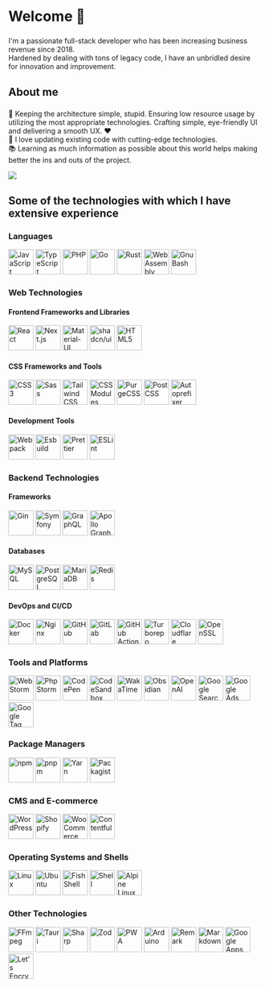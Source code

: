 <h1 align="left">Welcome 👋</h1>

###

<p align="left">I'm a passionate full-stack developer who has been increasing business revenue since 2018. <br/>Hardened by dealing with tons of legacy code, I have an unbridled desire for innovation and improvement.</p>

###

<h2 align="left">About me</h2>

###

<p align="left">🎯 Keeping the architecture simple, stupid. Ensuring low resource usage by utilizing the most appropriate technologies. Crafting simple, eye-friendly UI and delivering a smooth UX. ❤️<br>🎲 I love updating existing code with cutting-edge technologies.<br>📚  Learning as much information as possible about this world helps making better the ins and outs of the project.</p>

<picture>
   <source srcset="https://github-readme-stats.vercel.app/api?username=l-you&show_icons=true&hide=stars&show=reviews,discussions_started,discussions_answered,prs_merged,prs_merged_percentage&include_all_commits=true" media="(prefers-color-scheme: light)">
  <img src="https://github-readme-stats.vercel.app/api?username=l-you&show_icons=true&hide=stars&show=reviews,discussions_started,discussions_answered,prs_merged,prs_merged_percentage&include_all_commits=true&theme=dark" />

</picture>

###

<h2 align="left">Some of the technologies with which I have extensive experience</h2>

###

<div>
  <h3>Languages</h3>
  <div>
    <picture>
      <source srcset="https://cdn.simpleicons.org/javascript/dark" media="(prefers-color-scheme: light)">
      <source srcset="https://cdn.simpleicons.org/javascript/white" media="(prefers-color-scheme: dark)">
      <img height="50" width="50" src="https://cdn.simpleicons.org/javascript/dark" alt="JavaScript" title="JavaScript">
    </picture>
    <picture>
      <source srcset="https://cdn.simpleicons.org/typescript/dark" media="(prefers-color-scheme: light)">
      <source srcset="https://cdn.simpleicons.org/typescript/white" media="(prefers-color-scheme: dark)">
      <img height="50" width="50" src="https://cdn.simpleicons.org/typescript/dark" alt="TypeScript" title="TypeScript">
    </picture>
    <picture>
      <source srcset="https://cdn.simpleicons.org/php/dark" media="(prefers-color-scheme: light)">
      <source srcset="https://cdn.simpleicons.org/php/white" media="(prefers-color-scheme: dark)">
      <img height="50" width="50" src="https://cdn.simpleicons.org/php/dark" alt="PHP" title="PHP">
    </picture>
    <picture>
      <source srcset="https://cdn.simpleicons.org/go/dark" media="(prefers-color-scheme: light)">
      <source srcset="https://cdn.simpleicons.org/go/white" media="(prefers-color-scheme: dark)">
      <img height="50" width="50" src="https://cdn.simpleicons.org/go/dark" alt="Go" title="Go">
    </picture>
    <picture>
      <source srcset="https://cdn.simpleicons.org/rust/dark" media="(prefers-color-scheme: light)">
      <source srcset="https://cdn.simpleicons.org/rust/white" media="(prefers-color-scheme: dark)">
      <img height="50" width="50" src="https://cdn.simpleicons.org/rust/dark" alt="Rust" title="Rust">
    </picture>
    <picture>
      <source srcset="https://cdn.simpleicons.org/webassembly/dark" media="(prefers-color-scheme: light)">
      <source srcset="https://cdn.simpleicons.org/webassembly/white" media="(prefers-color-scheme: dark)">
      <img height="50" width="50" src="https://cdn.simpleicons.org/webassembly/dark" alt="WebAssembly" title="WebAssembly">
    </picture>
    <picture>
      <source srcset="https://cdn.simpleicons.org/gnubash/dark" media="(prefers-color-scheme: light)">
      <source srcset="https://cdn.simpleicons.org/gnubash/white" media="(prefers-color-scheme: dark)">
      <img height="50" width="50" src="https://cdn.simpleicons.org/gnubash/dark" alt="Gnu Bash" title="Gnu Bash">
    </picture>
  </div>
</div>
<div>
  <h3>Web Technologies</h3>
  <div>
    <h4>Frontend Frameworks and Libraries</h4>
    <div>
      <picture>
        <source srcset="https://cdn.simpleicons.org/react/dark" media="(prefers-color-scheme: light)">
        <source srcset="https://cdn.simpleicons.org/react/white" media="(prefers-color-scheme: dark)">
        <img height="50" width="50" src="https://cdn.simpleicons.org/react/dark" alt="React" title="React">
      </picture>
      <picture>
        <source srcset="https://cdn.simpleicons.org/nextdotjs/dark" media="(prefers-color-scheme: light)">
        <source srcset="https://cdn.simpleicons.org/nextdotjs/white" media="(prefers-color-scheme: dark)">
        <img height="50" width="50" src="https://cdn.simpleicons.org/nextdotjs/dark" alt="Next.js" title="Next.js">
      </picture>
      <picture>
        <source srcset="https://cdn.simpleicons.org/mui/dark" media="(prefers-color-scheme: light)">
        <source srcset="https://cdn.simpleicons.org/mui/white" media="(prefers-color-scheme: dark)">
        <img height="50" width="50" src="https://cdn.simpleicons.org/mui/dark" alt="Material-UI" title="Material-UI">
      </picture>
      <picture>
        <source srcset="https://cdn.simpleicons.org/shadcnui/dark" media="(prefers-color-scheme: light)">
        <source srcset="https://cdn.simpleicons.org/shadcnui/white" media="(prefers-color-scheme: dark)">
        <img height="50" width="50" src="https://cdn.simpleicons.org/shadcnui/dark" alt="shadcn/ui" title="shadcn/ui">
      </picture>
        <picture>
      <source srcset="https://cdn.simpleicons.org/html5/dark" media="(prefers-color-scheme: light)">
      <source srcset="https://cdn.simpleicons.org/html5/white" media="(prefers-color-scheme: dark)">
      <img height="50" width="50" src="https://cdn.simpleicons.org/html5/dark" alt="HTML5" title="HTML5">
    </picture>
    </div>
  </div>
  <div>
    <h4>CSS Frameworks and Tools</h4>
    <div>
      <picture>
        <source srcset="https://cdn.simpleicons.org/css3/dark" media="(prefers-color-scheme: light)">
        <source srcset="https://cdn.simpleicons.org/css3/white" media="(prefers-color-scheme: dark)">
        <img height="50" width="50" src="https://cdn.simpleicons.org/css3/dark" alt="CSS3" title="CSS3">
      </picture>
      <picture>
        <source srcset="https://cdn.simpleicons.org/sass/dark" media="(prefers-color-scheme: light)">
        <source srcset="https://cdn.simpleicons.org/sass/white" media="(prefers-color-scheme: dark)">
        <img height="50" width="50" src="https://cdn.simpleicons.org/sass/dark" alt="Sass" title="Sass">
      </picture>
      <picture>
        <source srcset="https://cdn.simpleicons.org/tailwindcss/dark" media="(prefers-color-scheme: light)">
        <source srcset="https://cdn.simpleicons.org/tailwindcss/white" media="(prefers-color-scheme: dark)">
        <img height="50" width="50" src="https://cdn.simpleicons.org/tailwindcss/dark" alt="Tailwind CSS" title="Tailwind CSS">
      </picture>
      <picture>
        <source srcset="https://cdn.simpleicons.org/cssmodules/dark" media="(prefers-color-scheme: light)">
        <source srcset="https://cdn.simpleicons.org/cssmodules/white" media="(prefers-color-scheme: dark)">
        <img height="50" width="50" src="https://cdn.simpleicons.org/cssmodules/dark" alt="CSS Modules" title="CSS Modules">
      </picture>
      <picture>
        <source srcset="https://cdn.simpleicons.org/purgecss/dark" media="(prefers-color-scheme: light)">
        <source srcset="https://cdn.simpleicons.org/purgecss/white" media="(prefers-color-scheme: dark)">
        <img height="50" width="50" src="https://cdn.simpleicons.org/purgecss/dark" alt="PurgeCSS" title="PurgeCSS">
      </picture>
      <picture>
        <source srcset="https://cdn.simpleicons.org/postcss/dark" media="(prefers-color-scheme: light)">
        <source srcset="https://cdn.simpleicons.org/postcss/white" media="(prefers-color-scheme: dark)">
        <img height="50" width="50" src="https://cdn.simpleicons.org/postcss/dark" alt="PostCSS" title="PostCSS">
      </picture>
      <picture>
        <source srcset="https://cdn.simpleicons.org/autoprefixer/dark" media="(prefers-color-scheme: light)">
        <source srcset="https://cdn.simpleicons.org/autoprefixer/white" media="(prefers-color-scheme: dark)">
        <img height="50" width="50" src="https://cdn.simpleicons.org/autoprefixer/dark" alt="Autoprefixer" title="Autoprefixer">
      </picture>
    </div>
  </div>
  <div>
    <h4>Development Tools</h4>
    <div>
      <picture>
        <source srcset="https://cdn.simpleicons.org/webpack/dark" media="(prefers-color-scheme: light)">
        <source srcset="https://cdn.simpleicons.org/webpack/white" media="(prefers-color-scheme: dark)">
        <img height="50" width="50" src="https://cdn.simpleicons.org/webpack/dark" alt="Webpack" title="Webpack">
      </picture>
      <picture>
        <source srcset="https://cdn.simpleicons.org/esbuild/dark" media="(prefers-color-scheme: light)">
        <source srcset="https://cdn.simpleicons.org/esbuild/white" media="(prefers-color-scheme: dark)">
        <img height="50" width="50" src="https://cdn.simpleicons.org/esbuild/dark" alt="Esbuild" title="Esbuild">
      </picture>
      <picture>
        <source srcset="https://cdn.simpleicons.org/prettier/dark" media="(prefers-color-scheme: light)">
        <source srcset="https://cdn.simpleicons.org/prettier/white" media="(prefers-color-scheme: dark)">
        <img height="50" width="50" src="https://cdn.simpleicons.org/prettier/dark" alt="Prettier" title="Prettier">
      </picture>
      <picture>
        <source srcset="https://cdn.simpleicons.org/eslint/dark" media="(prefers-color-scheme: light)">
        <source srcset="https://cdn.simpleicons.org/eslint/white" media="(prefers-color-scheme: dark)">
        <img height="50" width="50" src="https://cdn.simpleicons.org/eslint/dark" alt="ESLint" title="ESLint">
      </picture>
    </div>
  </div>
</div>
<div>
  <h3>Backend Technologies</h3>
  <div>
    <h4>Frameworks</h4>
    <div>
      <picture>
        <source srcset="https://cdn.simpleicons.org/gin/dark" media="(prefers-color-scheme: light)">
        <source srcset="https://cdn.simpleicons.org/gin/white" media="(prefers-color-scheme: dark)">
        <img height="50" width="50" src="https://cdn.simpleicons.org/gin/dark" alt="Gin" title="Gin">
      </picture>
      <picture>
        <source srcset="https://cdn.simpleicons.org/symfony/dark" media="(prefers-color-scheme: light)">
        <source srcset="https://cdn.simpleicons.org/symfony/white" media="(prefers-color-scheme: dark)">
        <img height="50" width="50" src="https://cdn.simpleicons.org/symfony/dark" alt="Symfony" title="Symfony">
      </picture>
      <picture>
        <source srcset="https://cdn.simpleicons.org/graphql/dark" media="(prefers-color-scheme: light)">
        <source srcset="https://cdn.simpleicons.org/graphql/white" media="(prefers-color-scheme: dark)">
        <img height="50" width="50" src="https://cdn.simpleicons.org/graphql/dark" alt="GraphQL" title="GraphQL">
      </picture>
      <picture>
        <source srcset="https://cdn.simpleicons.org/apollographql/dark" media="(prefers-color-scheme: light)">
        <source srcset="https://cdn.simpleicons.org/apollographql/white" media="(prefers-color-scheme: dark)">
        <img height="50" width="50" src="https://cdn.simpleicons.org/apollographql/dark" alt="Apollo GraphQL" title="Apollo GraphQL">
      </picture>
    </div>
  </div>
  <div>
    <h4>Databases</h4>
    <div>
      <picture>
        <source srcset="https://cdn.simpleicons.org/mysql/dark" media="(prefers-color-scheme: light)">
        <source srcset="https://cdn.simpleicons.org/mysql/white" media="(prefers-color-scheme: dark)">
        <img height="50" width="50" src="https://cdn.simpleicons.org/mysql/dark" alt="MySQL" title="MySQL">
      </picture>
      <picture>
        <source srcset="https://cdn.simpleicons.org/postgresql/dark" media="(prefers-color-scheme: light)">
        <source srcset="https://cdn.simpleicons.org/postgresql/white" media="(prefers-color-scheme: dark)">
        <img height="50" width="50" src="https://cdn.simpleicons.org/postgresql/dark" alt="PostgreSQL" title="PostgreSQL">
      </picture>
      <picture>
        <source srcset="https://cdn.simpleicons.org/mariadb/dark" media="(prefers-color-scheme: light)">
        <source srcset="https://cdn.simpleicons.org/mariadb/white" media="(prefers-color-scheme: dark)">
        <img height="50" width="50" src="https://cdn.simpleicons.org/mariadb/dark" alt="MariaDB" title="MariaDB">
      </picture>
      <picture>
        <source srcset="https://cdn.simpleicons.org/redis/dark" media="(prefers-color-scheme: light)">
        <source srcset="https://cdn.simpleicons.org/redis/white" media="(prefers-color-scheme: dark)">
        <img height="50" width="50" src="https://cdn.simpleicons.org/redis/dark" alt="Redis" title="Redis">
      </picture>
    </div>
  </div>
  <div>
    <h4>DevOps and CI/CD</h4>
    <div>
      <picture>
        <source srcset="https://cdn.simpleicons.org/docker/dark" media="(prefers-color-scheme: light)">
        <source srcset="https://cdn.simpleicons.org/docker/white" media="(prefers-color-scheme: dark)">
        <img height="50" width="50" src="https://cdn.simpleicons.org/docker/dark" alt="Docker" title="Docker">
      </picture>
      <picture>
        <source srcset="https://cdn.simpleicons.org/nginx/dark" media="(prefers-color-scheme: light)">
        <source srcset="https://cdn.simpleicons.org/nginx/white" media="(prefers-color-scheme: dark)">
        <img height="50" width="50" src="https://cdn.simpleicons.org/nginx/dark" alt="Nginx" title="Nginx">
      </picture>
      <picture>
        <source srcset="https://cdn.simpleicons.org/github/dark" media="(prefers-color-scheme: light)">
        <source srcset="https://cdn.simpleicons.org/github/white" media="(prefers-color-scheme: dark)">
        <img height="50" width="50" src="https://cdn.simpleicons.org/github/dark" alt="GitHub" title="GitHub">
      </picture>
      <picture>
        <source srcset="https://cdn.simpleicons.org/gitlab/dark" media="(prefers-color-scheme: light)">
        <source srcset="https://cdn.simpleicons.org/gitlab/white" media="(prefers-color-scheme: dark)">
        <img height="50" width="50" src="https://cdn.simpleicons.org/gitlab/dark" alt="GitLab" title="GitLab">
      </picture>
      <picture>
        <source srcset="https://cdn.simpleicons.org/githubactions/dark" media="(prefers-color-scheme: light)">
        <source srcset="https://cdn.simpleicons.org/githubactions/white" media="(prefers-color-scheme: dark)">
        <img height="50" width="50" src="https://cdn.simpleicons.org/githubactions/dark" alt="GitHub Actions" title="GitHub Actions">
      </picture>
      <picture>
        <source srcset="https://cdn.simpleicons.org/turborepo/dark" media="(prefers-color-scheme: light)">
        <source srcset="https://cdn.simpleicons.org/turborepo/white" media="(prefers-color-scheme: dark)">
        <img height="50" width="50" src="https://cdn.simpleicons.org/turborepo/dark" alt="Turborepo" title="Turborepo">
      </picture>
      <picture>
        <source srcset="https://cdn.simpleicons.org/cloudflare/dark" media="(prefers-color-scheme: light)">
        <source srcset="https://cdn.simpleicons.org/cloudflare/white" media="(prefers-color-scheme: dark)">
        <img height="50" width="50" src="https://cdn.simpleicons.org/cloudflare/dark" alt="Cloudflare" title="Cloudflare">
      </picture>
      <picture>
        <source srcset="https://cdn.simpleicons.org/openssl/dark" media="(prefers-color-scheme: light)">
        <source srcset="https://cdn.simpleicons.org/openssl/white" media="(prefers-color-scheme: dark)">
        <img height="50" width="50" src="https://cdn.simpleicons.org/openssl/dark" alt="OpenSSL" title="OpenSSL">
      </picture>
    </div>
  </div>
</div>
<div>
  <h3>Tools and Platforms</h3>
  <div>
    <picture>
      <source srcset="https://cdn.simpleicons.org/webstorm/dark" media="(prefers-color-scheme: light)">
      <source srcset="https://cdn.simpleicons.org/webstorm/white" media="(prefers-color-scheme: dark)">
      <img height="50" width="50" src="https://cdn.simpleicons.org/webstorm/dark" alt="WebStorm" title="WebStorm">
    </picture>
    <picture>
      <source srcset="https://cdn.simpleicons.org/phpstorm/dark" media="(prefers-color-scheme: light)">
      <source srcset="https://cdn.simpleicons.org/phpstorm/white" media="(prefers-color-scheme: dark)">
      <img height="50" width="50" src="https://cdn.simpleicons.org/phpstorm/dark" alt="PhpStorm" title="PhpStorm">
    </picture>
    <picture>
      <source srcset="https://cdn.simpleicons.org/codepen/dark" media="(prefers-color-scheme: light)">
      <source srcset="https://cdn.simpleicons.org/codepen/white" media="(prefers-color-scheme: dark)">
      <img height="50" width="50" src="https://cdn.simpleicons.org/codepen/dark" alt="CodePen" title="CodePen">
    </picture>
    <picture>
      <source srcset="https://cdn.simpleicons.org/codesandbox/dark" media="(prefers-color-scheme: light)">
      <source srcset="https://cdn.simpleicons.org/codesandbox/white" media="(prefers-color-scheme: dark)">
      <img height="50" width="50" src="https://cdn.simpleicons.org/codesandbox/dark" alt="CodeSandbox" title="CodeSandbox">
    </picture>
    <picture>
      <source srcset="https://cdn.simpleicons.org/wakatime/dark" media="(prefers-color-scheme: light)">
      <source srcset="https://cdn.simpleicons.org/wakatime/white" media="(prefers-color-scheme: dark)">
      <img height="50" width="50" src="https://cdn.simpleicons.org/wakatime/dark" alt="WakaTime" title="WakaTime">
    </picture>
    <picture>
      <source srcset="https://cdn.simpleicons.org/obsidian/dark" media="(prefers-color-scheme: light)">
      <source srcset="https://cdn.simpleicons.org/obsidian/white" media="(prefers-color-scheme: dark)">
      <img height="50" width="50" src="https://cdn.simpleicons.org/obsidian/dark" alt="Obsidian" title="Obsidian">
    </picture>
    <picture>
      <source srcset="https://cdn.simpleicons.org/openai/dark" media="(prefers-color-scheme: light)">
      <source srcset="https://cdn.simpleicons.org/openai/white" media="(prefers-color-scheme: dark)">
      <img height="50" width="50" src="https://cdn.simpleicons.org/openai/dark" alt="OpenAI" title="OpenAI">
    </picture>
    <picture>
      <source srcset="https://cdn.simpleicons.org/googlesearchconsole/dark" media="(prefers-color-scheme: light)">
      <source srcset="https://cdn.simpleicons.org/googlesearchconsole/white" media="(prefers-color-scheme: dark)">
      <img height="50" width="50" src="https://cdn.simpleicons.org/googlesearchconsole/dark" alt="Google Search Console" title="Google Search Console">
    </picture>
    <picture>
      <source srcset="https://cdn.simpleicons.org/googleads/dark" media="(prefers-color-scheme: light)">
      <source srcset="https://cdn.simpleicons.org/googleads/white" media="(prefers-color-scheme: dark)">
      <img height="50" width="50" src="https://cdn.simpleicons.org/googleads/dark" alt="Google Ads" title="Google Ads">
    </picture>
    <picture>
      <source srcset="https://cdn.simpleicons.org/googletagmanager/dark" media="(prefers-color-scheme: light)">
      <source srcset="https://cdn.simpleicons.org/googletagmanager/white" media="(prefers-color-scheme: dark)">
      <img height="50" width="50" src="https://cdn.simpleicons.org/googletagmanager/dark" alt="Google Tag Manager" title="Google Tag Manager">
    </picture>
  </div>
</div>
<div>
  <h3>Package Managers</h3>
  <div>
    <picture>
      <source srcset="https://cdn.simpleicons.org/npm/dark" media="(prefers-color-scheme: light)">
      <source srcset="https://cdn.simpleicons.org/npm/white" media="(prefers-color-scheme: dark)">
      <img height="50" width="50" src="https://cdn.simpleicons.org/npm/dark" alt="npm" title="npm">
    </picture>
    <picture>
      <source srcset="https://cdn.simpleicons.org/pnpm/dark" media="(prefers-color-scheme: light)">
      <source srcset="https://cdn.simpleicons.org/pnpm/white" media="(prefers-color-scheme: dark)">
      <img height="50" width="50" src="https://cdn.simpleicons.org/pnpm/dark" alt="pnpm" title="pnpm">
    </picture>
    <picture>
      <source srcset="https://cdn.simpleicons.org/yarn/dark" media="(prefers-color-scheme: light)">
      <source srcset="https://cdn.simpleicons.org/yarn/white" media="(prefers-color-scheme: dark)">
      <img height="50" width="50" src="https://cdn.simpleicons.org/yarn/dark" alt="Yarn" title="Yarn">
    </picture>
    <picture>
      <source srcset="https://cdn.simpleicons.org/packagist/dark" media="(prefers-color-scheme: light)">
      <source srcset="https://cdn.simpleicons.org/packagist/white" media="(prefers-color-scheme: dark)">
      <img height="50" width="50" src="https://cdn.simpleicons.org/packagist/dark" alt="Packagist" title="Packagist">
    </picture>
  </div>
</div>
<div>
  <h3>CMS and E-commerce</h3>
  <div>
    <picture>
      <source srcset="https://cdn.simpleicons.org/wordpress/dark" media="(prefers-color-scheme: light)">
      <source srcset="https://cdn.simpleicons.org/wordpress/white" media="(prefers-color-scheme: dark)">
      <img height="50" width="50" src="https://cdn.simpleicons.org/wordpress/dark" alt="WordPress" title="WordPress">
    </picture>
    <picture>
      <source srcset="https://cdn.simpleicons.org/shopify/dark" media="(prefers-color-scheme: light)">
      <source srcset="https://cdn.simpleicons.org/shopify/white" media="(prefers-color-scheme: dark)">
      <img height="50" width="50" src="https://cdn.simpleicons.org/shopify/dark" alt="Shopify" title="Shopify">
    </picture>
    <picture>
      <source srcset="https://cdn.simpleicons.org/woocommerce/dark" media="(prefers-color-scheme: light)">
      <source srcset="https://cdn.simpleicons.org/woocommerce/white" media="(prefers-color-scheme: dark)">
      <img height="50" width="50" src="https://cdn.simpleicons.org/woocommerce/dark" alt="WooCommerce" title="WooCommerce">
    </picture>
    <picture>
      <source srcset="https://cdn.simpleicons.org/contentful/dark" media="(prefers-color-scheme: light)">
      <source srcset="https://cdn.simpleicons.org/contentful/white" media="(prefers-color-scheme: dark)">
      <img height="50" width="50" src="https://cdn.simpleicons.org/contentful/dark" alt="Contentful" title="Contentful">
    </picture>
  </div>
</div>
<div>
  <h3>Operating Systems and Shells</h3>
  <div>
    <picture>
      <source srcset="https://cdn.simpleicons.org/linux/dark" media="(prefers-color-scheme: light)">
      <source srcset="https://cdn.simpleicons.org/linux/white" media="(prefers-color-scheme: dark)">
      <img height="50" width="50" src="https://cdn.simpleicons.org/linux/dark" alt="Linux" title="Linux">
    </picture>
    <picture>
      <source srcset="https://cdn.simpleicons.org/ubuntu/dark" media="(prefers-color-scheme: light)">
      <source srcset="https://cdn.simpleicons.org/ubuntu/white" media="(prefers-color-scheme: dark)">
      <img height="50" width="50" src="https://cdn.simpleicons.org/ubuntu/dark" alt="Ubuntu" title="Ubuntu">
    </picture>
    <picture>
      <source srcset="https://cdn.simpleicons.org/fishshell/dark" media="(prefers-color-scheme: light)">
      <source srcset="https://cdn.simpleicons.org/fishshell/white" media="(prefers-color-scheme: dark)">
      <img height="50" width="50" src="https://cdn.simpleicons.org/fishshell/dark" alt="Fish Shell" title="Fish Shell">
    </picture>
    <picture>
      <source srcset="https://cdn.simpleicons.org/shell/dark" media="(prefers-color-scheme: light)">
      <source srcset="https://cdn.simpleicons.org/shell/white" media="(prefers-color-scheme: dark)">
      <img height="50" width="50" src="https://cdn.simpleicons.org/shell/dark" alt="Shell" title="Shell">
    </picture>
    <picture>
      <source srcset="https://cdn.simpleicons.org/alpinelinux/dark" media="(prefers-color-scheme: light)">
        <source srcset="https://cdn.simpleicons.org/alpinelinux/white" media="(prefers-color-scheme: dark)">
        <img height="50" width="50" src="https://cdn.simpleicons.org/alpinelinux/dark" alt="Alpine Linux" title="Alpine Linux">
      </picture>
  </div>
</div>
<div>
  <h3>Other Technologies</h3>
  <div>
    <picture>
      <source srcset="https://cdn.simpleicons.org/ffmpeg/dark" media="(prefers-color-scheme: light)">
      <source srcset="https://cdn.simpleicons.org/ffmpeg/white" media="(prefers-color-scheme: dark)">
      <img height="50" width="50" src="https://cdn.simpleicons.org/ffmpeg/dark" alt="FFmpeg" title="FFmpeg">
    </picture>
    <picture>
      <source srcset="https://cdn.simpleicons.org/tauri/dark" media="(prefers-color-scheme: light)">
      <source srcset="https://cdn.simpleicons.org/tauri/white" media="(prefers-color-scheme: dark)">
      <img height="50" width="50" src="https://cdn.simpleicons.org/tauri/dark" alt="Tauri" title="Tauri">
    </picture>
    <picture>
      <source srcset="https://cdn.simpleicons.org/sharp/dark" media="(prefers-color-scheme: light)">
      <source srcset="https://cdn.simpleicons.org/sharp/white" media="(prefers-color-scheme: dark)">
      <img height="50" width="50" src="https://cdn.simpleicons.org/sharp/dark" alt="Sharp" title="Sharp">
    </picture>
    <picture>
      <source srcset="https://cdn.simpleicons.org/zod/dark" media="(prefers-color-scheme: light)">
      <source srcset="https://cdn.simpleicons.org/zod/white" media="(prefers-color-scheme: dark)">
      <img height="50" width="50" src="https://cdn.simpleicons.org/zod/dark" alt="Zod" title="Zod">
    </picture>
    <picture>
      <source srcset="https://cdn.simpleicons.org/pwa/dark" media="(prefers-color-scheme: light)">
      <source srcset="https://cdn.simpleicons.org/pwa/white" media="(prefers-color-scheme: dark)">
      <img height="50" width="50" src="https://cdn.simpleicons.org/pwa/dark" alt="PWA" title="PWA">
    </picture>
    <picture>
      <source srcset="https://cdn.simpleicons.org/arduino/dark" media="(prefers-color-scheme: light)">
      <source srcset="https://cdn.simpleicons.org/arduino/white" media="(prefers-color-scheme: dark)">
      <img height="50" width="50" src="https://cdn.simpleicons.org/arduino/dark" alt="Arduino" title="Arduino">
    </picture>
    <picture>
      <source srcset="https://cdn.simpleicons.org/remark/dark" media="(prefers-color-scheme: light)">
      <source srcset="https://cdn.simpleicons.org/remark/white" media="(prefers-color-scheme: dark)">
      <img height="50" width="50" src="https://cdn.simpleicons.org/remark/dark" alt="Remark" title="Remark">
    </picture>
    <picture>
      <source srcset="https://cdn.simpleicons.org/markdown/dark" media="(prefers-color-scheme: light)">
      <source srcset="https://cdn.simpleicons.org/markdown/white" media="(prefers-color-scheme: dark)">
      <img height="50" width="50" src="https://cdn.simpleicons.org/markdown/dark" alt="Markdown" title="Markdown">
    </picture>
    <picture>
      <source srcset="https://cdn.simpleicons.org/googleappsscript/dark" media="(prefers-color-scheme: light)">
      <source srcset="https://cdn.simpleicons.org/googleappsscript/white" media="(prefers-color-scheme: dark)">
      <img height="50" width="50" src="https://cdn.simpleicons.org/googleappsscript/dark" alt="Google Apps Script" title="Google Apps Script">
    </picture>
      <picture>
      <source srcset="https://cdn.simpleicons.org/letsencrypt" media="(prefers-color-scheme: light)">
      <source srcset="https://cdn.simpleicons.org/letsencrypt/white" media="(prefers-color-scheme: dark)">
      <img height="50" width="50" src="https://cdn.simpleicons.org/letsencrypt" alt="Let's Encrypt" title="Let's Encrypt">
    </picture>
  </div>
</div>



